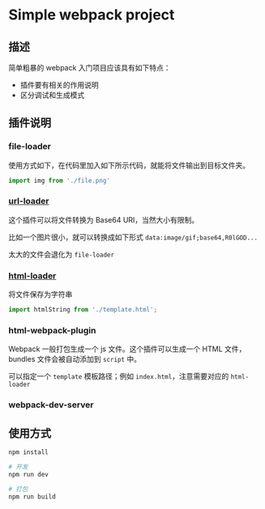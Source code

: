# Simple webpack project
## 描述
简单粗暴的 webpack 入门项目应该具有如下特点：

* 插件要有相关的作用说明
* 区分调试和生成模式

## 插件说明
### file-loader
使用方式如下，在代码里加入如下所示代码，就能将文件输出到目标文件夹。
```js
import img from './file.png'
```

### [url-loader](https://www.npmjs.com/package/url-loader)
这个插件可以将文件转换为 Base64 URI，当然大小有限制。

比如一个图片很小，就可以转换成如下形式 `data:image/gif;base64,R0lGOD...`

太大的文件会退化为 `file-loader`

### [html-loader](https://www.npmjs.com/package/html-loader)
将文件保存为字符串
```js
import htmlString from './template.html';
```

### html-webpack-plugin
Webpack 一般打包生成一个 js 文件。这个插件可以生成一个 HTML 文件，bundles 文件会被自动添加到 `script`  中。


可以指定一个 `template` 模板路径；例如 `index.html`，注意需要对应的 `html-loader`

### webpack-dev-server


## 使用方式
```bash
npm install

# 开发
npm run dev

# 打包
npm run build
```


